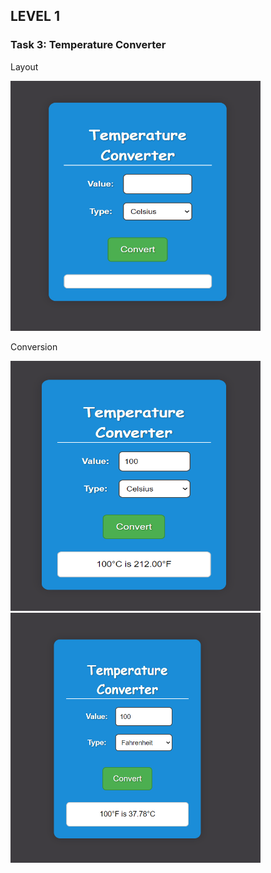<h2>LEVEL 1</h2>


<h3>Task 3: Temperature Converter</h3>
<p>Layout</p>
<img src="s1.png" width=400px height=400px>
<p>Conversion</p>
<img src="s02.png" width=400px height=400px>
<img src="s3.png" width=400px height=400px>
<br>
